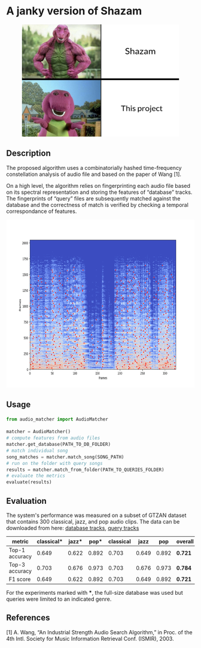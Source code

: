 # A janky version of Shazam

<p align="center">
  <img src="/images/shazam.png" width="420" height="300" />
</p>

## Description

The proposed algorithm uses a combinatorially hashed time-frequency constellation analysis of
audio file and based on the paper of Wang [1].

On a high level, the algorithm relies on fingerprinting each audio file based on its spectral representation and storing the features of “database” tracks. The fingerprints of “query” files are subsequently matched against the database and the correctness of match is verified by checking a temporal correspondance of features.

<p align="center">
  <img src="/images/Figure_1.png" width="700" height="450" />
</p>


## Usage
```python
from audio_matcher import AudioMatcher

matcher = AudioMatcher()
# compute features from audio files
matcher.get_database(PATH_TO_DB_FOLDER)
# match individual song
song_matches = matcher.match_song(SONG_PATH)
# run on the folder with query songs
results = matcher.match_from_folder(PATH_TO_QUERIES_FOLDER)
# evaluate the metrics
evaluate(results)
```

## Evaluation
The system's performance was measured on a subset of GTZAN dataset that contains 300 classical, jazz, and pop
audio clips. The data can be downloaded from here: [database tracks](https://drive.google.com/open?id=1XXeRXCf295gSJz80-IU1DOX4RKj7iRLX), [query tracks](https://drive.google.com/open?id=1oKP-hOsC945MyuH5iajSdlPMkIMLNeIe)

 metric | classical* | jazz* | pop* | classical | jazz | pop | overall
-- | ------------------- | -------------- | ------------- | --------- | ---- | --- | -------
Top-1 accuracy | 0.649 | 0.622 | 0.892 | 0.703 | 0.649 | 0.892 | **0.721**
Top-3 accuracy | 0.703 | 0.676 | 0.973 | 0.703 | 0.676 | 0.973 | **0.784**
F1 score | 0.649 | 0.622 | 0.892 | 0.703 | 0.649 | 0.892 | **0.721**

For the experiments marked with __*__, the full-size database was used but queries were limited to an indicated genre. 


## References
[1] A. Wang, “An Industrial Strength Audio Search Algorithm,” in Proc. of the 4th Intl. Society for
Music Information Retrieval Conf. (ISMIR), 2003.
